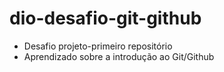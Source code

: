 # dio-desafio-git-github
- Desafio projeto-primeiro repositório
- Aprendizado sobre a introdução ao Git/Github
